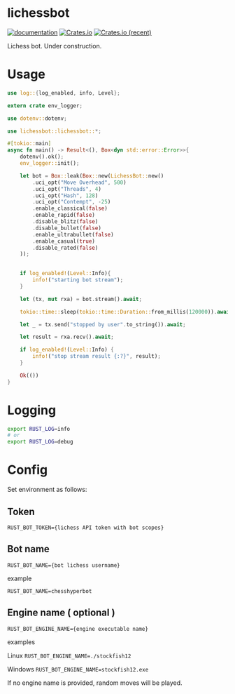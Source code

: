 # lichessbot

[![documentation](https://docs.rs/lichessbot/badge.svg)](https://docs.rs/lichessbot) [![Crates.io](https://img.shields.io/crates/v/lichessbot.svg)](https://crates.io/crates/lichessbot) [![Crates.io (recent)](https://img.shields.io/crates/dr/lichessbot)](https://crates.io/crates/lichessbot)

Lichess bot. Under construction.

# Usage

```rust
use log::{log_enabled, info, Level};

extern crate env_logger;

use dotenv::dotenv;

use lichessbot::lichessbot::*;

#[tokio::main]
async fn main() -> Result<(), Box<dyn std::error::Error>>{
	dotenv().ok();
	env_logger::init();

	let bot = Box::leak(Box::new(LichessBot::new()
		.uci_opt("Move Overhead", 500)
		.uci_opt("Threads", 4)
		.uci_opt("Hash", 128)
		.uci_opt("Contempt", -25)
		.enable_classical(false)
		.enable_rapid(false)
		.disable_blitz(false)
		.disable_bullet(false)
		.enable_ultrabullet(false)
		.enable_casual(true)
		.disable_rated(false)
	));

	
	if log_enabled!(Level::Info){
		info!("starting bot stream");
	}

	let (tx, mut rxa) = bot.stream().await;

	tokio::time::sleep(tokio::time::Duration::from_millis(120000)).await;

	let _ = tx.send("stopped by user".to_string()).await;

	let result = rxa.recv().await;

	if log_enabled!(Level::Info) {
		info!("stop stream result {:?}", result);
	}

	Ok(())
}

```

# Logging

```bash
export RUST_LOG=info
# or 
export RUST_LOG=debug
```

# Config

Set environment as follows:

## Token

`RUST_BOT_TOKEN={lichess API token with bot scopes}`

## Bot name

`RUST_BOT_NAME={bot lichess username}`

example

`RUST_BOT_NAME=chesshyperbot`

## Engine name ( optional )

`RUST_BOT_ENGINE_NAME={engine executable name}`

examples

Linux `RUST_BOT_ENGINE_NAME=./stockfish12`

Windows `RUST_BOT_ENGINE_NAME=stockfish12.exe`

If no engine name is provided, random moves will be played.